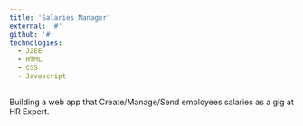 ```yaml
---
title: 'Salaries Manager'
external: '#'
github: '#'
technologies:
  - J2EE
  - HTML
  - CSS
  - Javascript
---
```


Building a web app that Create/Manage/Send employees salaries as a gig at HR Expert.